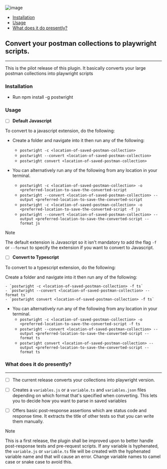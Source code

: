![image](shot/banners.jpg)

- [Installation](##installation)
- [Usage](##usage)
- [What does it do presently?](##what-does-it-do-presently)

## Convert your postman collections to playwright scripts.
---

This is the pilot release of this plugin. It basically converts your large postman collections into playwright scripts

### Installation
- Run npm install -g postwright

### Usage

- [ ] **Default Javascript**

To convert to a javascript extension, do the following:

- Create a folder and navigate into it then run any of the following:

    - `postwright -c <location-of-saved-postman-collection>` 
    - `postwright --convert <location-of-saved-postman-collection>`
    - `postwright convert <location-of-saved-postman-collection>`

- You can alternatively run any of the following from any location in your terminal.
    - `postwright -c <location-of-saved-postman-collection> -o <preferred-location-to-save-the-converted-script` 
    - `postwright --convert <location-of-saved-postman-collection> --output <preferred-location-to-save-the-converted-script`
    - `postwright -c <location-of-saved-postman-collection> -o <preferred-location-to-save-the-converted-script -f js` 
    - `postwright --convert <location-of-saved-postman-collection> --output <preferred-location-to-save-the-converted-script --format js`

> [!NOTE]
> The default extension is Javascript so it isn't mandatory to add the flag `-f` or `--format` to specify the extension if you want to convert to Javascript.


- [ ] **Convert to Typescript**

To convert to a typescript extension, do the following:

Create a folder and navigate into it then run any of the following:

    - `postwright -c <location-of-saved-postman-collection> -f ts`
    - `postwright --convert <location-of-saved-postman-collection> --format ts`
    - `postwright convert <location-of-saved-postman-collection> -f ts`

- You can alternatively run any of the following from any location in your terminal.
    - `postwright -c <location-of-saved-postman-collection> -o <preferred-location-to-save-the-converted-script -f ts` 
    - `postwright --convert <location-of-saved-postman-collection> --output <preferred-location-to-save-the-converted-script --format ts`
    - `postwright convert <location-of-saved-postman-collection> --output <preferred-location-to-save-the-converted-script --format ts`

### What does it do presently?
---
- [ ] The current release converts your collections into playwright version.

- [ ] Creates a `variables.js` or a `variable.ts` and `variables.json` files depending on which format that's specified when converting. This lets you to decide how you want to parse in saved variables

- [ ] Offers basic post-response assertions which are status code and response time. It extracts the title of other tests so that you can write them manually.

> [!NOTE]
> This is a first release, the plugin shall be improved upon to better handle post-response tests and pre-request scripts.
> If any variable is hyphenated, the `variable.js` or `variable.ts` file will be created with the hyphenated variable name and that will cause an error. Change variable names to camel case or snake case to avoid this.